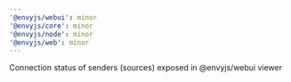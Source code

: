```yaml
---
'@envyjs/webui': minor
'@envyjs/core': minor
'@envyjs/node': minor
'@envyjs/web': minor
---
```


Connection status of senders (sources) exposed in @envyjs/webui viewer
